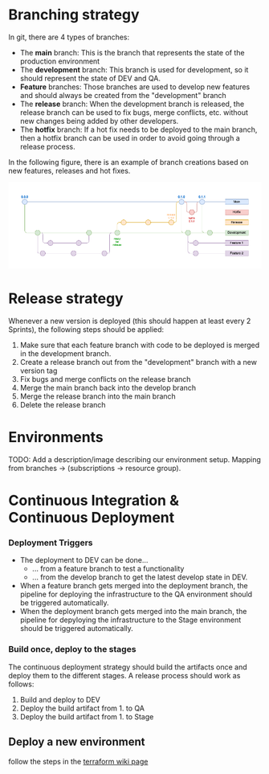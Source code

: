 # Branching strategy

In git, there are 4 types of branches: 
- The **main** branch: This is the branch that represents the state of the production environment
- The **development** branch: This branch is used for development, so it should represent the state of DEV and QA.
- **Feature** branches: Those branches are used to develop new features and should always be created from the "development" branch
- The **release** branch: When the development branch is released, the release branch can be used to fix bugs, merge conflicts, etc. without new changes being added by other developers.
- The **hotfix** branch: If a hot fix needs to be deployed to the main branch, then a hotfix branch can be used in order to avoid going through a release process.

In the following figure, there is an example of branch creations based on new features, releases and hot fixes. 

![branching_strategy.svg](../.attachments/branching_strategy.png)

# Release strategy

Whenever a new version is deployed (this should happen at least every 2 Sprints), the following steps should be applied:
1. Make sure that each feature branch with code to be deployed is merged in the development branch.
2. Create a release branch out from the "development" branch with a new version tag 
3. Fix bugs and merge conflicts on the release branch
4. Merge the main branch back into the develop branch
5. Merge the release branch into the main branch
6. Delete the release branch

# Environments

TODO: Add a description/image describing our environment setup.
Mapping from branches -> (subscriptions -> resource group).

# Continuous Integration & Continuous Deployment

### Deployment Triggers
- The deployment to DEV can be done...
    - ... from a feature branch to test a functionality
    - ... from the develop branch to get the latest develop state in DEV.
- When a feature branch gets merged into the deployment branch, the pipeline for deploying the infrastructure to the QA environment should be triggered automatically.
- When the deployment branch gets merged into the main branch, the pipeline for depyloying the infrastructure to the Stage environment should be triggered automatically.

### Build once, deploy to the stages
The continuous deployment strategy should build the artifacts once and deploy them to the different stages. A release process should work as follows:

1. Build and deploy to DEV
2. Deploy the build artifact from 1. to QA
3. Deploy the build artifact from 1. to Stage

## Deploy a new environment

follow the steps in the [terraform wiki page](https://dev.azure.com/ZEISSgroup-MED/GEN_Health_Data_Platform/_wiki/wikis/AIXS%20Platform%20Documentation/9419/Terraform?anchor=execution-of-terraform)
